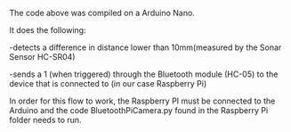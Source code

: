 The code above was compiled on a Arduino Nano.

It does the following:

-detects a difference in distance lower than 10mm(measured by the Sonar Sensor HC-SR04)

-sends a 1 (when triggered) through the Bluetooth module (HC-05) to the device that is connected to (in our case Raspberry Pi)

In order for this flow to work, the Raspberry PI must be connected to the Arduino and the code BluetoothPiCamera.py found in the Raspberry Pi folder needs to run. 

